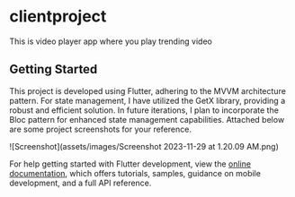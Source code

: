 # clientproject

This is video player app
where you play trending video

## Getting Started

This project is developed using Flutter, adhering to the MVVM architecture pattern.
For state management, I have utilized the GetX library, providing a robust and efficient solution.
In future iterations, I plan to incorporate the Bloc pattern for enhanced state management capabilities.
Attached below are some project screenshots for your reference.

![Screenshot](assets/images/Screenshot 2023-11-29 at 1.20.09 AM.png)



For help getting started with Flutter development, view the
[online documentation](https://docs.flutter.dev/), which offers tutorials,
samples, guidance on mobile development, and a full API reference.

